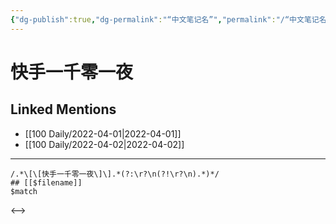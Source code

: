 ```yaml
---
{"dg-publish":true,"dg-permalink":"“中文笔记名”","permalink":"/“中文笔记名”/"}
---
```


# 快手一千零一夜

## Linked Mentions
- [[100 Daily/2022-04-01\|2022-04-01]]
- [[100 Daily/2022-04-02\|2022-04-02]]


---

```expander
/.*\[\[快手一千零一夜\]\].*(?:\r?\n(?!\r?\n).*)*/
## [[$filename]]
$match
```

<-->
